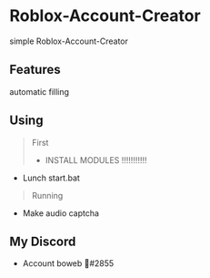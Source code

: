 # Roblox-Account-Creator
simple Roblox-Account-Creator

## Features
automatic filling

## Using
> First
> * INSTALL MODULES !!!!!!!!!!!
* Lunch start.bat
> Running
* Make audio captcha

## My Discord
* Account
boweb 🏴#2855
